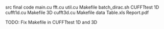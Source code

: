 src
  final code
    main.cu
    fft.cu
    util.cu
    Makefile
    batch_dirac.sh
  CUFFTtest
    1D
      cufft1d.cu
      Makefile
    3D
      cufft3d.cu
      Makefile
data
	Table.xls
Report.pdf


TODO:
Fix Makefile in CUFFTtest 1D and 3D
